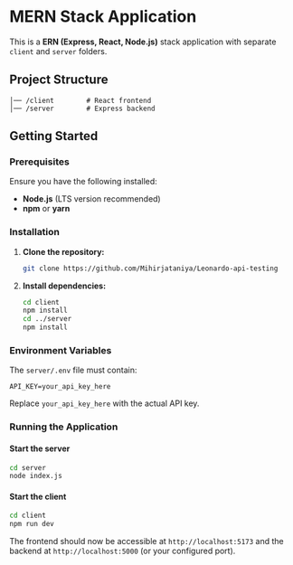 # MERN Stack Application

This is a **ERN (Express, React, Node.js)** stack application with separate `client` and `server` folders.

## Project Structure

```
│── /client        # React frontend
│── /server        # Express backend
```

## Getting Started

### Prerequisites

Ensure you have the following installed:

- **Node.js** (LTS version recommended)
- **npm** or **yarn**

### Installation

1. **Clone the repository:**
   ```sh
   git clone https://github.com/Mihirjataniya/Leonardo-api-testing
   ```

2. **Install dependencies:**
   ```sh
   cd client
   npm install
   cd ../server
   npm install
   ```

### Environment Variables

The `server/.env` file must contain:

```
API_KEY=your_api_key_here
```

Replace `your_api_key_here` with the actual API key.

### Running the Application

#### Start the server
```sh
cd server
node index.js
```

#### Start the client
```sh
cd client
npm run dev
```

The frontend should now be accessible at `http://localhost:5173` and the backend at `http://localhost:5000` (or your configured port).




